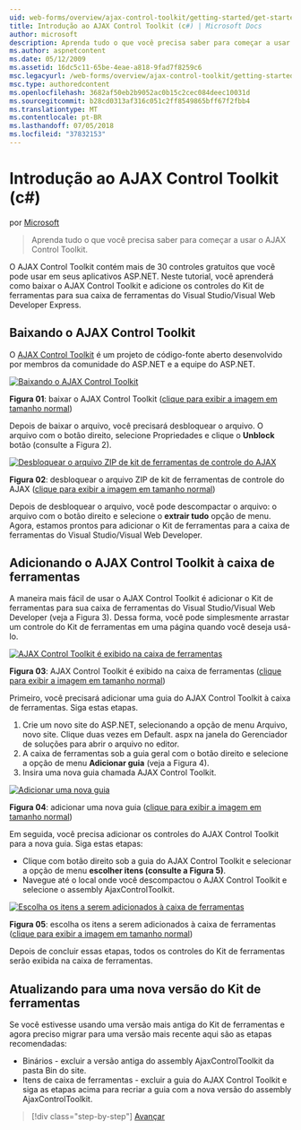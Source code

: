 ```yaml
---
uid: web-forms/overview/ajax-control-toolkit/getting-started/get-started-with-the-ajax-control-toolkit-cs
title: Introdução ao AJAX Control Toolkit (c#) | Microsoft Docs
author: microsoft
description: Aprenda tudo o que você precisa saber para começar a usar o AJAX Control Toolkit.
ms.author: aspnetcontent
ms.date: 05/12/2009
ms.assetid: 16dc5c11-65be-4eae-a818-9fad7f8259c6
msc.legacyurl: /web-forms/overview/ajax-control-toolkit/getting-started/get-started-with-the-ajax-control-toolkit-cs
msc.type: authoredcontent
ms.openlocfilehash: 3682af50eb2b9052ac0b15c2cec084deec10031d
ms.sourcegitcommit: b28cd0313af316c051c2ff8549865bff67f2fbb4
ms.translationtype: MT
ms.contentlocale: pt-BR
ms.lasthandoff: 07/05/2018
ms.locfileid: "37832153"
---
```

<a name="get-started-with-the-ajax-control-toolkit-c"></a>Introdução ao AJAX Control Toolkit (c#)
====================
por [Microsoft](https://github.com/microsoft)

> Aprenda tudo o que você precisa saber para começar a usar o AJAX Control Toolkit.


O AJAX Control Toolkit contém mais de 30 controles gratuitos que você pode usar em seus aplicativos ASP.NET. Neste tutorial, você aprenderá como baixar o AJAX Control Toolkit e adicione os controles do Kit de ferramentas para sua caixa de ferramentas do Visual Studio/Visual Web Developer Express.

## <a name="downloading-the-ajax-control-toolkit"></a>Baixando o AJAX Control Toolkit

O [AJAX Control Toolkit](http://devexpress.com/act) é um projeto de código-fonte aberto desenvolvido por membros da comunidade do ASP.NET e a equipe do ASP.NET. 


[![Baixando o AJAX Control Toolkit](get-started-with-the-ajax-control-toolkit-cs/_static/image1.jpg)](get-started-with-the-ajax-control-toolkit-cs/_static/image1.png)

**Figura 01**: baixar o AJAX Control Toolkit ([clique para exibir a imagem em tamanho normal](get-started-with-the-ajax-control-toolkit-cs/_static/image2.png))


Depois de baixar o arquivo, você precisará desbloquear o arquivo. O arquivo com o botão direito, selecione Propriedades e clique o **Unblock** botão (consulte a Figura 2).


[![Desbloquear o arquivo ZIP de kit de ferramentas de controle do AJAX](get-started-with-the-ajax-control-toolkit-cs/_static/image2.jpg)](get-started-with-the-ajax-control-toolkit-cs/_static/image3.png)

**Figura 02**: desbloquear o arquivo ZIP de kit de ferramentas de controle do AJAX ([clique para exibir a imagem em tamanho normal](get-started-with-the-ajax-control-toolkit-cs/_static/image4.png))


Depois de desbloquear o arquivo, você pode descompactar o arquivo: o arquivo com o botão direito e selecione o **extrair tudo** opção de menu. Agora, estamos prontos para adicionar o Kit de ferramentas para a caixa de ferramentas do Visual Studio/Visual Web Developer.

## <a name="adding-the-ajax-control-toolkit-to-the-toolbox"></a>Adicionando o AJAX Control Toolkit à caixa de ferramentas

A maneira mais fácil de usar o AJAX Control Toolkit é adicionar o Kit de ferramentas para sua caixa de ferramentas do Visual Studio/Visual Web Developer (veja a Figura 3). Dessa forma, você pode simplesmente arrastar um controle do Kit de ferramentas em uma página quando você deseja usá-lo.


[![AJAX Control Toolkit é exibido na caixa de ferramentas](get-started-with-the-ajax-control-toolkit-cs/_static/image3.jpg)](get-started-with-the-ajax-control-toolkit-cs/_static/image5.png)

**Figura 03**: AJAX Control Toolkit é exibido na caixa de ferramentas ([clique para exibir a imagem em tamanho normal](get-started-with-the-ajax-control-toolkit-cs/_static/image6.png))


Primeiro, você precisará adicionar uma guia do AJAX Control Toolkit à caixa de ferramentas. Siga estas etapas.

1. Crie um novo site do ASP.NET, selecionando a opção de menu Arquivo, novo site. Clique duas vezes em Default. aspx na janela do Gerenciador de soluções para abrir o arquivo no editor.
2. A caixa de ferramentas sob a guia geral com o botão direito e selecione a opção de menu **Adicionar guia** (veja a Figura 4).
3. Insira uma nova guia chamada AJAX Control Toolkit.


[![Adicionar uma nova guia](get-started-with-the-ajax-control-toolkit-cs/_static/image4.jpg)](get-started-with-the-ajax-control-toolkit-cs/_static/image7.png)

**Figura 04**: adicionar uma nova guia ([clique para exibir a imagem em tamanho normal](get-started-with-the-ajax-control-toolkit-cs/_static/image8.png))


Em seguida, você precisa adicionar os controles do AJAX Control Toolkit para a nova guia. Siga estas etapas:

- Clique com botão direito sob a guia do AJAX Control Toolkit e selecionar a opção de menu **escolher itens (consulte a Figura 5)**.
- Navegue até o local onde você descompactou o AJAX Control Toolkit e selecione o assembly AjaxControlToolkit.


[![Escolha os itens a serem adicionados à caixa de ferramentas](get-started-with-the-ajax-control-toolkit-cs/_static/image5.jpg)](get-started-with-the-ajax-control-toolkit-cs/_static/image9.png)

**Figura 05**: escolha os itens a serem adicionados à caixa de ferramentas ([clique para exibir a imagem em tamanho normal](get-started-with-the-ajax-control-toolkit-cs/_static/image10.png))


Depois de concluir essas etapas, todos os controles do Kit de ferramentas serão exibida na caixa de ferramentas.

## <a name="upgrading-to-a-new-version-of-the-toolkit"></a>Atualizando para uma nova versão do Kit de ferramentas

Se você estivesse usando uma versão mais antiga do Kit de ferramentas e agora preciso migrar para uma versão mais recente aqui são as etapas recomendadas:

- Binários - excluir a versão antiga do assembly AjaxControlToolkit da pasta Bin do site.
- Itens de caixa de ferramentas - excluir a guia do AJAX Control Toolkit e siga as etapas acima para recriar a guia com a nova versão do assembly AjaxControlToolkit.

> [!div class="step-by-step"]
> [Avançar](using-ajax-control-toolkit-controls-and-control-extenders-cs.md)
